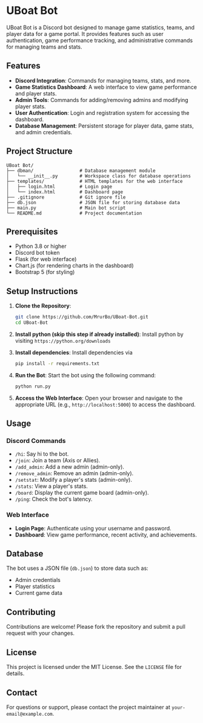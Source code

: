 # UBoat Bot

UBoat Bot is a Discord bot designed to manage game statistics, teams, and player data for a game portal. It provides features such as user authentication, game performance tracking, and administrative commands for managing teams and stats.

## Features

- **Discord Integration**: Commands for managing teams, stats, and more.
- **Game Statistics Dashboard**: A web interface to view game performance and player stats.
- **Admin Tools**: Commands for adding/removing admins and modifying player stats.
- **User Authentication**: Login and registration system for accessing the dashboard.
- **Database Management**: Persistent storage for player data, game stats, and admin credentials.

## Project Structure

```
UBoat Bot/
├── dbman/                 # Database management module
│   └── __init__.py        # Workspace class for database operations
├── templates/             # HTML templates for the web interface
│   ├── login.html         # Login page
│   └── index.html         # Dashboard page
├── .gitignore             # Git ignore file
├── db.json                # JSON file for storing database data
├── main.py                # Main bot script
└── README.md              # Project documentation
```

## Prerequisites

- Python 3.8 or higher
- Discord bot token
- Flask (for web interface)
- Chart.js (for rendering charts in the dashboard)
- Bootstrap 5 (for styling)

## Setup Instructions

1. **Clone the Repository**:
   ```bash
   git clone https://github.com/MrurBo/UBoat-Bot.git
   cd UBoat-Bot
   ```

2. **Install python (skip this step if already installed)**:
   Install python by visiting `https://python.org/downloads`

3. **Install dependencies**:
   Install dependencies via
   ```bash
   pip install -r requirements.txt
   ```

4. **Run the Bot**:
   Start the bot using the following command:
   ```bash
   python run.py
   ```

5. **Access the Web Interface**:
   Open your browser and navigate to the appropriate URL (e.g., `http://localhost:5000`) to access the dashboard.

## Usage

### Discord Commands

- `/hi`: Say hi to the bot.
- `/join`: Join a team (Axis or Allies).
- `/add_admin`: Add a new admin (admin-only).
- `/remove_admin`: Remove an admin (admin-only).
- `/setstat`: Modify a player's stats (admin-only).
- `/stats`: View a player's stats.
- `/board`: Display the current game board (admin-only).
- `/ping`: Check the bot's latency.

### Web Interface

- **Login Page**: Authenticate using your username and password.
- **Dashboard**: View game performance, recent activity, and achievements.

## Database

The bot uses a JSON file (`db.json`) to store data such as:
- Admin credentials
- Player statistics
- Current game data

## Contributing

Contributions are welcome! Please fork the repository and submit a pull request with your changes.

## License

This project is licensed under the MIT License. See the `LICENSE` file for details.

## Contact

For questions or support, please contact the project maintainer at `your-email@example.com`.